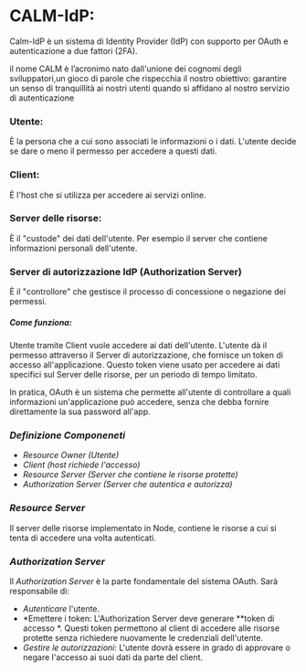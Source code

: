 # CALM-IdP:
 Calm-IdP è un sistema di Identity Provider (IdP) con supporto per OAuth e autenticazione a due fattori (2FA).  

il nome CALM è l’acronimo nato dall'unione dei cognomi degli sviluppatori,un gioco di parole che rispecchia il nostro obiettivo:
garantire un senso di tranquillità ai nostri utenti quando si affidano al nostro servizio di autenticazione

### Utente: 
È la persona che a cui sono associati le informazioni o i dati. L'utente decide se dare o meno il permesso per accedere a questi dati.

### Client: 
È l'host che si utilizza per accedere ai servizi online.

### Server delle risorse: 
È il "custode" dei dati dell'utente. Per esempio il server che contiene informazioni personali dell'utente.

### Server di autorizzazione IdP (Authorization Server)
È il "controllore" che gestisce il processo di concessione o negazione dei permessi.

##### Come funziona:
Utente tramite Client vuole accedere ai dati dell'utente.
L'utente dà il permesso attraverso il Server di autorizzazione, che fornisce un token di accesso all'applicazione.
Questo token viene usato per accedere ai dati specifici sul Server delle risorse, per un periodo di tempo limitato.

In pratica, OAuth è un sistema che permette all'utente di controllare a quali informazioni un'applicazione può accedere, senza che debba fornire direttamente la sua password all'app.


### *Definizione Componeneti*
   - *Resource Owner (Utente)*
   - *Client (host richiede l'accesso)*
   - *Resource Server (Server che contiene le risorse protette)*
   - *Authorization Server (Server che autentica e autorizza)*

###  *Resource Server*
Il server delle risorse implementato in Node, contiene le risorse a cui si tenta di accedere una volta autenticati.

###  *Authorization Server*
   Il *Authorization Server* è la parte fondamentale del sistema OAuth. Sarà responsabile di:
   - *Autenticare* l'utente.
   - *Emettere i token: L'Authorization Server deve generare **token di accesso *. Questi token permettono al client di accedere alle risorse protette senza richiedere nuovamente le credenziali dell'utente.
   - *Gestire le autorizzazioni*: L'utente dovrà essere in grado di approvare o negare l'accesso ai suoi dati da parte del client.


   


